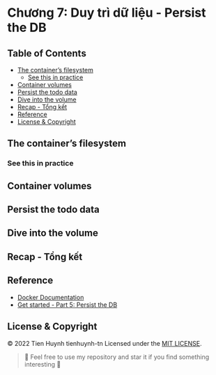 # Chương 7: Duy trì dữ liệu - Persist the DB

## Table of Contents
- [The container’s filesystem](#the-container's-filesystem)
  - [See this in practice](#see-this-in-practice)
- [Container volumes](#container-volumes)
- [Persist the todo data](#persist-the-todo-data)
- [Dive into the volume](#dive-into-the-volume)
- [Recap - Tổng kết](#recap----tổng-kết)
- [Reference](#reference)
- [License & Copyright](#license--copyright)

## The container’s filesystem

### See this in practice

## Container volumes

## Persist the todo data

## Dive into the volume

## Recap  - Tổng kết

## Reference
- [Docker Documentation](https://docs.docker.com/get-started/)
- [Get started - Part 5: Persist the DB](https://docs.docker.com/get-started/05_persisting_data/)

## License & Copyright
&copy; 2022 Tien Huynh tienhuynh-tn Licensed under the [MIT LICENSE](https://github.com/tienhuynh-tn/docker-basic-tutorial/blob/main/LICENSE).

> :love_you_gesture: Feel free to use my repository and star it if you find something interesting :love_you_gesture:

